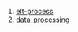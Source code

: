 1. [elt-process](1-elt-process/README.md)
2. [data-processing](2-data-processing/data_processing_steps.ipynb)